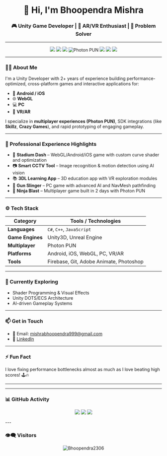 <h1 align="center">👋 Hi, I'm Bhoopendra Mishra</h1>
<h3 align="center">🎮 Unity Game Developer | 🚀 AR/VR Enthusiast | 🧠 Problem Solver</h3>

---

<p align="center">
  <img src="https://img.shields.io/badge/C%23-239120?style=for-the-badge&logo=c-sharp&logoColor=white"/>
  <img src="https://img.shields.io/badge/Unity-100000?style=for-the-badge&logo=unity&logoColor=white"/>
  <img src="https://img.shields.io/badge/Unreal%20Engine-313131?style=for-the-badge&logo=unrealengine&logoColor=white"/>
  <img src="https://img.shields.io/badge/Photon%20PUN-000000?style=for-the-badge&logo=data:image/svg+xml;base64,&logoColor=white" alt="Photon PUN"/>
  <img src="https://img.shields.io/badge/VR/AR-ff69b4?style=for-the-badge"/>
  <img src="https://img.shields.io/badge/Firebase-FFCA28?style=for-the-badge&logo=firebase&logoColor=black"/>
  <img src="https://img.shields.io/badge/Git-F05032?style=for-the-badge&logo=git&logoColor=white"/>
</p>

---

### 👨‍💻 About Me

I'm a Unity Developer with 2+ years of experience building performance-optimized, cross-platform games and interactive applications for:

- 📱 **Android / iOS**
- 🌐 **WebGL**
- 💻 **PC**
- 🥽 **VR/AR**

I specialize in **multiplayer experiences (Photon PUN)**, SDK integrations (like **Skillz**, **Crazy Games**), and rapid prototyping of engaging gameplay.

---

### 💼 Professional Experience Highlights

- 🏃 **Stadium Dash** – WebGL/Android/iOS game with custom curve shader and optimization
- 📷 **Smart CCTV Tool** – Image recognition & motion detection using AI vision
- 📚 **3DL Learning App** – 3D education app with VR exploration modules
- 🔫 **Gun Slinger** – PC game with advanced AI and NavMesh pathfinding
- 🥷 **Ninja Blast** – Multiplayer game built in 2 days with Photon PUN

---

### ⚙️ Tech Stack

| Category            | Tools / Technologies |
|---------------------|----------------------|
| **Languages**       | `C#`, `C++`, `JavaScript` |
| **Game Engines**    | Unity3D, Unreal Engine |
| **Multiplayer**     | Photon PUN |
| **Platforms**       | Android, iOS, WebGL, PC, VR/AR |
| **Tools**           | Firebase, Git, Adobe Animate, Photoshop |

---

### 🌱 Currently Exploring

- Shader Programming & Visual Effects
- Unity DOTS/ECS Architecture
- AI-driven Gameplay Systems

---

### 📫 Get in Touch

- 📧 Email: mishrabhoopendra999@gmail.com  
- 🔗 [LinkedIn](https://www.linkedin.com/in/iambhoopendramishra)

---

### ⚡ Fun Fact

I love fixing performance bottlenecks almost as much as I love beating high scores! 🕹️🔥

---

<!-- Optional: GitHub Stats -->
<!--
<p align="center">
  <img src="https://github-readme-stats.vercel.app/api?username=Bhoopendra2306&show_icons=true&theme=radical" />
  <img src="https://github-readme-stats.vercel.app/api/top-langs/?username=Bhoopendra2306&layout=compact&theme=radical" />
</p>
-->
---

### 📊 GitHub Activity

<p align="center">
  <img src="https://github-readme-stats.vercel.app/api?username=Bhoopendra2306&show_icons=true&theme=tokyonight" />
  <img src="https://github-readme-stats.vercel.app/api/top-langs/?username=Bhoopendra2306&layout=compact&theme=tokyonight" />
  <img src="https://github-readme-streak-stats.herokuapp.com/?user=Bhoopendra2306&theme=tokyonight" />
</p>
---

### 👁️‍🗨️ Visitors

<p align="center">
  <img src="https://komarev.com/ghpvc/?username=Bhoopendra2306&label=Profile%20views&color=0e75b6&style=flat" alt="Bhoopendra2306" />
</p>

